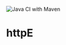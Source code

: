 ![Java CI with Maven](https://github.com/Ammar1992-MK/httpE/workflows/Java%20CI%20with%20Maven/badge.svg)

# httpE
